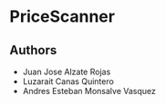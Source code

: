 
# PriceScanner

## Authors

- Juan Jose Alzate Rojas
- Luzarait Canas Quintero
- Andres Esteban Monsalve Vasquez
